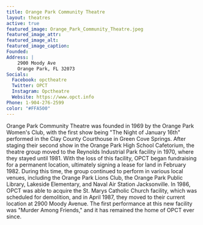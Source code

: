 ```yaml
---
title: Orange Park Community Theatre
layout: theatres
active: true
featured_image: Orange_Park_Community_Theatre.jpeg
featured_image_attr:
featured_image_alt:
featured_image_caption:
Founded: 
Address: |
    2900 Moody Ave
    Orange Park, FL 32073
Socials: 
  Facebook: opctheatre
  Twitter: OPCT
  Instagram: Opctheatre
  Website: https://www.opct.info
Phone: 1-904-276-2599
color: "#FFA500"
---
```

Orange Park Community Theatre was founded in 1969 by the Orange Park Women's Club, with the first show being "The Night of January 16th" performed in the Clay County Courthouse in Green Cove Springs. After staging their second show in the Orange Park High School Cafetorium, the theatre group moved to the Reynolds Industrial Park facility in 1970, where they stayed until 1981. With the loss of this facility, OPCT began fundraising for a permanent location, ultimately signing a lease for land in February 1982. During this time, the group continued to perform in various local venues, including the Orange Park Lions Club, the Orange Park Public Library, Lakeside Elementary, and Naval Air Station Jacksonville. In 1986, OPCT was able to acquire the St. Marys Catholic Church facility, which was scheduled for demolition, and in April 1987, they moved to their current location at 2900 Moody Avenue. The first performance at this new facility was "Murder Among Friends," and it has remained the home of OPCT ever since.